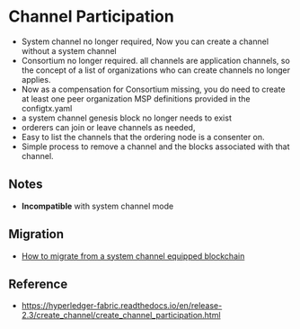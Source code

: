 # Channel Participation

- System channel no longer required, Now you can create a channel without a system channel
- Consortium no longer required. all channels are application channels, so the concept of a list of organizations who can create channels no longer applies.
- Now as a compensation for Consortium missing, you do need to create at least one peer organization MSP definitions provided in the configtx.yaml 
- a system channel genesis block no longer needs to exist
- orderers can join or leave channels as needed,
- Easy to list the channels that the ordering node is a consenter on.
- Simple process to remove a channel and the blocks associated with that channel.

## Notes
- **Incompatible** with system channel mode

 
## Migration
- [How to migrate from a system channel equipped blockchain](https://hyperledger-fabric.readthedocs.io/en/release-2.3/create_channel/create_channel_participation.html#remove-the-system-channel)
 
 
## Reference
- https://hyperledger-fabric.readthedocs.io/en/release-2.3/create_channel/create_channel_participation.html 
